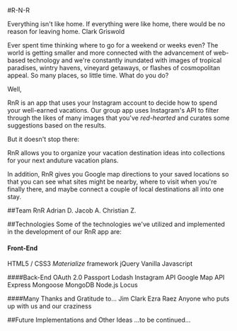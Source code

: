 #R-N-R

Everything isn't like home.  If everything were like home, there would be no reason for leaving home.
Clark Griswold
          
Ever spent time thinking where to go for a weekend or weeks even?  The world is getting smaller and more connected with the advancement of web-based technology and we're constantly inundated with images of tropical paradises, wintry havens, vineyard getaways, or flashes of cosmopolitan appeal.  So many places, so little time.  What do you do?

Well,

RnR is an app that uses your Instagram account to decide how to spend your well-earned vacations.  Our group app uses Instagram's API to filter through the likes of many images that you've _red-hearted_ and curates some suggestions based on the results.

But it doesn't stop there:

RnR allows you to organize your vacation destination ideas into collections for your next anduture vacation plans.

In addition, RnR gives you Google map directions to your saved locations so that you can see what sites might be nearby, where to visit when you're finally there, and maybe connect a couple of local destinations all into one stay.

##Team RnR
Adrian D.
Jacob A.
Christian Z.


##Technologies
Some of the technologies we've utilized and implemented in the development of our RnR app are:

#### Front-End
HTML5 / CSS3
*Materialize* framework
jQuery
Vanilla Javascript

####Back-End
OAuth 2.0
Passport
Lodash
Instagram API
Google Map API
Express
Mongoose
MongoDB
Node.js
Locus

####Many Thanks and Gratitude to...
 Jim Clark
 Ezra Raez
 Anyone who puts up with us and our craziness


##Future Implementations and Other Ideas
...to be continued... 
